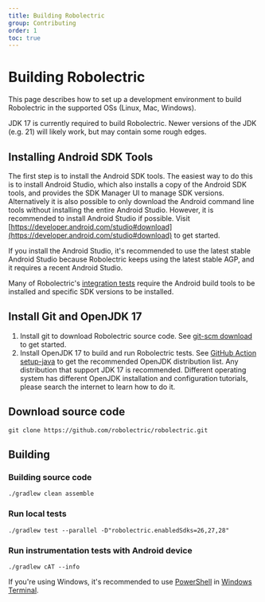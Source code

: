 ```yaml
---
title: Building Robolectric
group: Contributing
order: 1
toc: true
---
```


# Building Robolectric

This page describes how to set up a development environment to build Robolectric in the supported OSs (Linux, Mac, Windows).

JDK 17 is currently required to build Robolectric. Newer versions of the JDK (e.g. 21) will likely work, but may contain some rough edges.

## Installing Android SDK Tools

The first step is to install the Android SDK tools. The easiest way to do this is to install Android Studio, which also installs a copy of the
Android SDK tools, and provides the SDK Manager UI to manage SDK versions. Alternatively it is also possible to only download the Android command line tools without
installing the entire Android Studio. However, it is recommended to install Android Studio if possible. Visit [https://developer.android.com/studio#download](https://developer.android.com/studio#download) to get started.

If you install the Android Studio, it's recommended to use the latest stable Android Studio because Robolectric
keeps using the latest stable AGP, and it requires a recent Android Studio.

Many of Robolectric's [integration tests](https://github.com/robolectric/robolectric/tree/master/integration_tests)
require the Android build tools to be installed and specific SDK versions to be installed.

## Install Git and OpenJDK 17

1. Install git to download Robolectric source code. See [git-scm download](https://git-scm.com/downloads) to get started.
2. Install OpenJDK 17 to build and run Robolectric tests. See [GitHub Action setup-java](https://github.com/actions/setup-java)
   to get the recommended OpenJDK distribution list. Any distribution that support JDK 17 is recommended. Different operating
   system has different OpenJDK installation and configuration tutorials, please search the internet to learn how to do it.

## Download source code

```shell
git clone https://github.com/robolectric/robolectric.git
```

## Building

### Building source code
```shell
./gradlew clean assemble
```

### Run local tests

```shell
./gradlew test --parallel -D"robolectric.enabledSdks=26,27,28"
```

### Run instrumentation tests with Android device

```shell
./gradlew cAT --info
```

If you're using Windows, it's recommended to use [PowerShell](https://github.com/PowerShell/PowerShell) in
[Windows Terminal](https://github.com/microsoft/terminal).